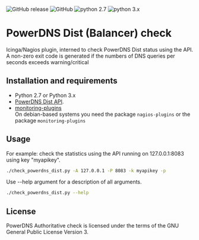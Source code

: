 ![GitHub release](https://img.shields.io/github/release/worldstream-labs/check_powerdns_dist.svg) 
![GitHub](https://img.shields.io/github/license/worldstream-labs/check_powerdns_dist.svg?color=blue) 
![python 2.7](https://img.shields.io/badge/python-2.7-blue.svg)
![python 3.x](https://img.shields.io/badge/python-3-blue.svg)

# PowerDNS Dist (Balancer) check

Icinga/Nagios plugin, interned to check PowerDNS Dist status using the API.
A non-zero exit code is generated if the numbers of DNS queries per seconds exceeds
warning/critical

## Installation and requirements

*   Python 2.7 or Python 3.x
*   [PowerDNS Dist API](https://dnsdist.org/guides/webserver.html).  
*   [monitoring-plugins](https://github.com/monitoring-plugins/monitoring-plugins)  
    On debian-based systems you need the package `nagios-plugins` or the package `monitoring-plugins`


## Usage

For example: check the statistics using the API running on 127.0.0.1:8083 using key "myapikey".
```sh
./check_powerdns_dist.py -A 127.0.0.1 -P 8083 -k myapikey -p
```
Use --help argument for a description of all arguments. 
```sh
./check_powerdns_dist.py --help
```

## License

PowerDNS Authoritative check is licensed under the terms of the GNU
General Public License Version 3.
